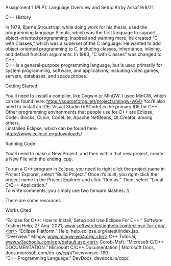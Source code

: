 Assignment 1 (PLP): Language Overview and Setup
Kirby Assaf
9/8/21

C++ History

In 1979, Bjarne Stroustrup, while doing work for his thesis, used the programming language Simula, which was the first language to support object-oriented programming. Inspired and wanting more, he created “C with Classes,” which was a superset of the C language. He wanted to add object-oriented programming to C, including classes, inheritance, inlining, and default function arguments. In 1983, “C with Classes” was changed to C++.<br/>
C++ is a general-purpose programming language, but is used primarily for system programming, software, and applications, including video games, servers, databases, and space probes.

Getting Started

You'll need to install a compiler, like Cygwin or MinGW. I used MinGW, which can be found here: https://sourceforge.net/projects/mingw-w64/
You'll also need to install an IDE. Visual Studio (VSCode) is the primary IDE for C++. Other programming environments that people use for C++ are
Eclipse, Code:: Blocks, CLion, CodeLite, Apache NetBeans, Qt Creator, among others.<br/>
I installed Eclipse, which can be found here: https://www.eclipse.org/downloads/

Running Code

You'll need to make a New Project, and then within that new project, create a New File with the ending .cpp.

To run a C++ program in Eclipse, you need to right click the project name in Project Explorer, select “Build Project.” Once it’s built, you right-click the project name in the Project Explorer and click “Run as.” Then, select “Local C/C++ Application.”<br/>
To write comments, you simply use two forward slashes: //

There are some resources 

Works Cited

“Eclipse for C++: How to Install, Setup and Use Eclipse For C++.” Software Testing Help, 27 Aug. 2021, www.softwaretestinghelp.com/eclipse-for-cpp/.<br/>
“Eclipse Platform.” Help, help.eclipse.org/latest/index.jsp.<br/>
“Overview.” Mingw, www.mingw-w64.org/.<br/>
C++ Tutorial, www.w3schools.com/cpp/default.asp.<br/> 
Corob-Msft. “Microsoft C/C++ DOCUMENTATION.” Microsoft C/C++ Documentation | Microsoft Docs, docs.microsoft.com/en-us/cpp/?view=msvc-160.<br/>
“C++ Programming Language.” DevDocs, devdocs.io/cpp/.<br/> 


